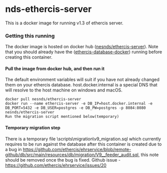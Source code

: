 
# nds-ethercis-server

This is a docker image for running v1.3 of ethercis server.


### Getting this running
The docker image is hosted on docker hub ([nesnds/ethercis-server](https://cloud.docker.com/u/nesnds/repository/docker/nesnds/ethercis-server)). 
Note that you should already have the ([ethercis-database-docker](https://github.com/ethercis/ethercis-database-docker)) running before creating this container.

#### Pull the image from docker hub, and then run it
The default environment variables will suit if you have not already changed them on your ethercis database. host.docker.internal is a special DNS that will resolve to the host machine on windows and macOS.
```
docker pull nesnds/ethercis-server
docker run --name ethercis-server -e DB_IP=host.docker.internal -e DB_PORT=5432 -e DB_USER=postgres -e DB_PW=postgres -p 8084:8080 nesnds/ethercis-server
Run the migration script mentioned below(temporary)
```

#### Temporary migration step

There is a temporary file \scripts\migration\v9_migration.sql which currently requires to be run against the database after this container is created due to a bug in https://github.com/ethercis/ehrservice/blob/remote-github/db/src/main/resources/db/migration/V9__feeder_audit.sql, this note should be removed once the bug is fixed.
Github issue - https://github.com/ethercis/ehrservice/issues/20